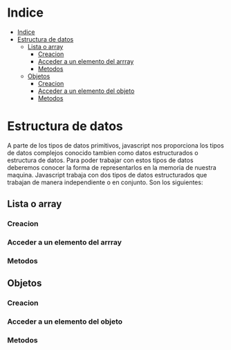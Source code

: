 # Indice
- [Indice](#indice)
- [Estructura de datos](#estructura-de-datos)
  - [Lista o array](#lista-o-array)
    - [Creacion](#creacion)
    - [Acceder a un elemento del arrray](#acceder-a-un-elemento-del-arrray)
    - [Metodos](#metodos)
  - [Objetos](#objetos)
    - [Creacion](#creacion-1)
    - [Acceder a un elemento del objeto](#acceder-a-un-elemento-del-objeto)
    - [Metodos](#metodos-1)
# Estructura de datos
A parte de los tipos de datos primitivos, javascript nos proporciona los tipos de datos complejos conocido tambien como datos estructurados o estructura de datos.
Para poder trabajar con estos tipos de datos deberemos conocer la forma de representarlos en la memoria de nuestra maquina.
Javascript trabaja con dos tipos de datos estructurados que trabajan de manera independiente o en conjunto.
Son los siguientes:

## Lista o array
### Creacion
### Acceder a un elemento del arrray
### Metodos
## Objetos
### Creacion 
### Acceder a un elemento del objeto
### Metodos
